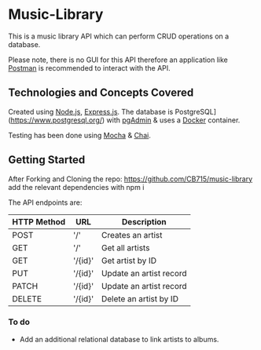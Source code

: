 # Music-Library

This is a music library API which can perform CRUD operations on a database. 

Please note, there is no GUI for this API therefore an application like [Postman](https://www.postman.com/) is recommended to interact with the API.

## Technologies and Concepts Covered

Created using [Node.js](https://nodejs.org/en/), [Express.js](https://expressjs.com/). The database is PostgreSQL](https://www.postgresql.org/) with [pgAdmin](https://www.postgresql.org/ftp/pgadmin/pgadmin4/) & uses a [Docker](https://www.docker.com/) container. 

Testing has been done using [Mocha](https://mochajs.org/) & [Chai](https://www.chaijs.com/).

## Getting Started

After Forking and Cloning the repo: https://github.com/CB715/music-library add the relevant dependencies with npm i

The API endpoints are:

| HTTP Method | URL | Description |
| ------------- | ------------- | ------------- |
| POST | '/' | Creates an artist |
| GET | '/' | Get all artists |
| GET | '/{id}' | Get artist by ID |
| PUT | '/{id}' | Update an artist record |
| PATCH | '/{id}' | Update an artist record |
| DELETE | '/{id}' | Delete an artist by ID |



### To do

* Add an additional relational database to link artists to albums.